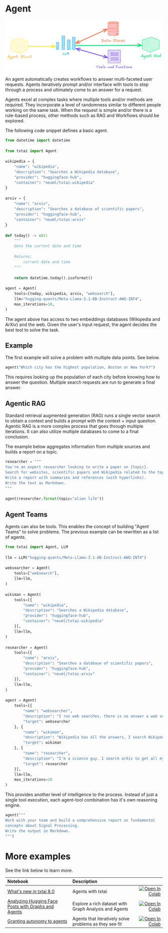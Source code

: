 # Agent

![agent](../images/agent.png)

An agent automatically creates workflows to answer multi-faceted user requests. Agents iteratively prompt and/or interface with tools to
step through a process and ultimately come to an answer for a request.

Agents excel at complex tasks where multiple tools and/or methods are required. They incorporate a level of randomness similar to different
people working on the same task. When the request is simple and/or there is a rule-based process, other methods such as RAG and Workflows
should be explored.

The following code snippet defines a basic agent.

```python
from datetime import datetime

from txtai import Agent

wikipedia = {
    "name": "wikipedia",
    "description": "Searches a Wikipedia database",
    "provider": "huggingface-hub",
    "container": "neuml/txtai-wikipedia"
}

arxiv = {
    "name": "arxiv",
    "description": "Searches a database of scientific papers",
    "provider": "huggingface-hub",
    "container": "neuml/txtai-arxiv"
}

def today() -> str:
    """
    Gets the current date and time

    Returns:
        current date and time
    """

    return datetime.today().isoformat()

agent = Agent(
    tools=[today, wikipedia, arxiv, "websearch"],
    llm="hugging-quants/Meta-Llama-3.1-8B-Instruct-AWQ-INT4",
    max_iterations=10,
)
```

The agent above has access to two embeddings databases (Wikipedia and ArXiv) and the web. Given the user's input request, the agent decides the best tool to solve the task.

## Example

The first example will solve a problem with multiple data points. See below.

```python
agent("Which city has the highest population, Boston or New York?")
```

This requires looking up the population of each city before knowing how to answer the question. Multiple search requests are run to generate a final answer.

## Agentic RAG

Standard retrieval augmented generation (RAG) runs a single vector search to obtain a context and builds a prompt with the context + input question. Agentic RAG is a more complex process that goes through multiple iterations. It can also utilize multiple databases to come to a final conclusion.

The example below aggregates information from multiple sources and builds a report on a topic.

```python
researcher = """
You're an expert researcher looking to write a paper on {topic}.
Search for websites, scientific papers and Wikipedia related to the topic.
Write a report with summaries and references (with hyperlinks).
Write the text as Markdown.
"""

agent(researcher.format(topic="alien life"))
```

## Agent Teams

Agents can also be tools. This enables the concept of building "Agent Teams" to solve problems. The previous example can be rewritten as a list of agents.

```python
from txtai import Agent, LLM

llm = LLM("hugging-quants/Meta-Llama-3.1-8B-Instruct-AWQ-INT4")

websearcher = Agent(
    tools=["websearch"],
    llm=llm,
)

wikiman = Agent(
    tools=[{
        "name": "wikipedia",
        "description": "Searches a Wikipedia database",
        "provider": "huggingface-hub",
        "container": "neuml/txtai-wikipedia"
    }],
    llm=llm,
)

researcher = Agent(
    tools=[{
        "name": "arxiv",
        "description": "Searches a database of scientific papers",
        "provider": "huggingface-hub",
        "container": "neuml/txtai-arxiv"
    }],
    llm=llm,
)

agent = Agent(
    tools=[{
        "name": "websearcher",
        "description": "I run web searches, there is no answer a web search can't solve!",
        "target": websearcher
    }, {
        "name": "wikiman",
        "description": "Wikipedia has all the answers, I search Wikipedia and answer questions",
        "target": wikiman
    }, {
        "name": "researcher",
        "description": "I'm a science guy. I search arXiv to get all my answers.",
        "target": researcher
    }],
    llm=llm,
    max_iterations=10
)
```

This provides another level of intelligence to the process. Instead of just a single tool execution, each agent-tool combination has it's own reasoning engine.

```python
agent("""
Work with your team and build a comprehensive report on fundamental
concepts about Signal Processing.
Write the output in Markdown.
""")
```

# More examples

See the link below to learn more.

| Notebook  | Description  |       |
|:----------|:-------------|------:|
| [What's new in txtai 8.0](https://github.com/neuml/txtai/blob/master/examples/67_Whats_new_in_txtai_8_0.ipynb) | Agents with txtai | [![Open In Colab](https://colab.research.google.com/assets/colab-badge.svg)](https://colab.research.google.com/github/neuml/txtai/blob/master/examples/67_Whats_new_in_txtai_8_0.ipynb) |
| [Analyzing Hugging Face Posts with Graphs and Agents](https://github.com/neuml/txtai/blob/master/examples/68_Analyzing_Hugging_Face_Posts_with_Graphs_and_Agents.ipynb) | Explore a rich dataset with Graph Analysis and Agents | [![Open In Colab](https://colab.research.google.com/assets/colab-badge.svg)](https://colab.research.google.com/github/neuml/txtai/blob/master/examples/68_Analyzing_Hugging_Face_Posts_with_Graphs_and_Agents.ipynb) |
| [Granting autonomy to agents](https://github.com/neuml/txtai/blob/master/examples/69_Granting_autonomy_to_agents.ipynb) | Agents that iteratively solve problems as they see fit | [![Open In Colab](https://colab.research.google.com/assets/colab-badge.svg)](https://colab.research.google.com/github/neuml/txtai/blob/master/examples/69_Granting_autonomy_to_agents.ipynb) |
